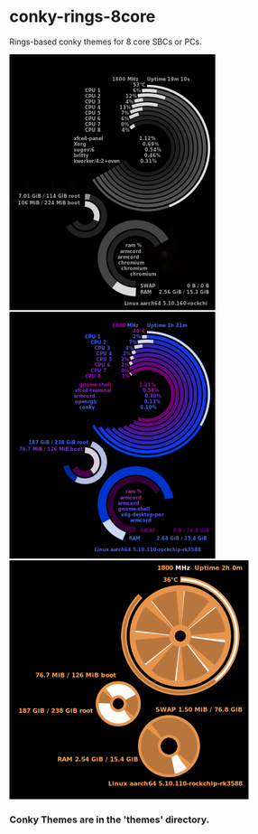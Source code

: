 # conky-rings-8core
Rings-based conky themes for 8 core SBCs or PCs.

![image](https://github.com/SputnikRocket/conky-rings-8core/blob/main/themes/blackandwhite-rings-original/bw_original.png)
![image](https://github.com/SputnikRocket/conky-rings-8core/blob/main/themes/twister-rings/twister_rings.png)
![image](https://github.com/SputnikRocket/conky-rings-8core/blob/main/themes/orangepi/orangepi.png)

### Conky Themes are in the 'themes' directory.
